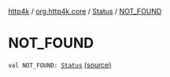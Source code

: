 [http4k](../../index.md) / [org.http4k.core](../index.md) / [Status](index.md) / [NOT_FOUND](./-n-o-t_-f-o-u-n-d.md)

# NOT_FOUND

`val NOT_FOUND: `[`Status`](index.md) [(source)](https://github.com/http4k/http4k/blob/master/http4k-core/src/main/kotlin/org/http4k/core/Status.kt#L37)